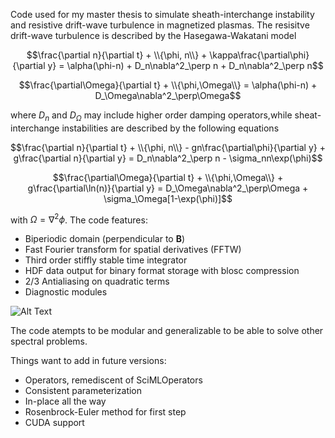 ﻿Code used for my master thesis to simulate sheath-interchange instability and resistive drift-wave turbulence in magnetized plasmas.
The resisitve drift-wave turbulence is described by the Hasegawa-Wakatani model

$$\frac{\partial n}{\partial t} + \\{\phi, n\\} + \kappa\frac{\partial\phi}{\partial y} = \alpha(\phi-n) + D_n\nabla^2_\perp n + D_n\nabla^2_\perp n$$

$$\frac{\partial\Omega}{\partial t} + \\{\phi,\Omega\\} = \alpha(\phi-n) + D_\Omega\nabla^2_\perp\Omega$$

where $D_n$ and $D_\Omega$ may include higher order damping operators,while sheat-interchange instabilities are described by the following equations

$$\frac{\partial n}{\partial t} + \\{\phi, n\\} - gn\frac{\partial\phi}{\partial y} + g\frac{\partial n}{\partial y} = D_n\nabla^2_\perp n - \sigma_nn\exp(\phi)$$

$$\frac{\partial\Omega}{\partial t} + \\{\phi,\Omega\\} + g\frac{\partial\ln(n)}{\partial y} = D_\Omega\nabla^2_\perp\Omega + \sigma_\Omega[1-\exp(\phi)]$$

with $\Omega = \nabla^2\phi$. The code features:
* Biperiodic domain (perpendicular to $\textbf{B}$)
* Fast Fourier transform for spatial derivatives (FFTW)
* Third order stiffly stable time integrator
* HDF data output for binary format storage with blosc compression
* 2/3 Antialiasing on quadratic terms
* Diagnostic modules

![Alt Text](vorticity.gif)

The code atempts to be modular and generalizable to be able to solve other spectral problems. 

Things want to add in future versions:
* Operators, remediscent of SciMLOperators
* Consistent parameterization
* In-place all the way
* Rosenbrock-Euler method for first step
* CUDA support
